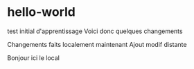 # hello-world
test initial d'apprentissage
Voici donc quelques changements

Changements faits localement maintenant
Ajout modif distante

Bonjour ici le local
